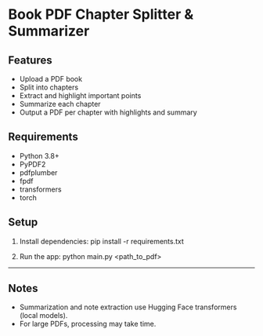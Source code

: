 # Book PDF Chapter Splitter & Summarizer

## Features
- Upload a PDF book
- Split into chapters
- Extract and highlight important points
- Summarize each chapter
- Output a PDF per chapter with highlights and summary

## Requirements
- Python 3.8+
- PyPDF2
- pdfplumber
- fpdf
- transformers
- torch

## Setup
1. Install dependencies:
   pip install -r requirements.txt

2. Run the app:
   python main.py <path_to_pdf>

---

## Notes
- Summarization and note extraction use Hugging Face transformers (local models).
- For large PDFs, processing may take time.
